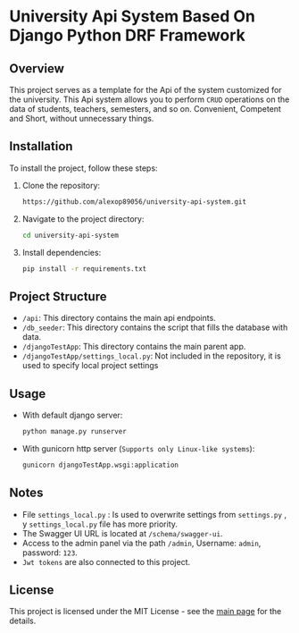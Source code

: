 # University Api System Based On Django Python DRF Framework

## Overview

This project serves as a template for the Api of the system customized for the university. This Api system allows you to perform ``CRUD`` operations on the data of students, teachers, semesters, and so on. Convenient, Competent and Short, without unnecessary things.

## Installation

To install the project, follow these steps:

1. Clone the repository:

   ```bash
   https://github.com/alexop89056/university-api-system.git
2. Navigate to the project directory:
 
    ```bash
    cd university-api-system
3. Install dependencies:
 
    ```bash
    pip install -r requirements.txt

## Project Structure
- ``/api``: This directory contains the main api endpoints.
- ``/db_seeder``: This directory contains the script that fills the database with data.
- ``/djangoTestApp``: This directory contains the main parent app.
- ``/djangoTestApp/settings_local.py``: Not included in the repository, it is used to specify local project settings

## Usage
- With default django server:

   ```bash
   python manage.py runserver
- With gunicorn http server (``Supports only Linux-like systems``):

   ```bash
   gunicorn djangoTestApp.wsgi:application

## Notes
- File ``settings_local.py`` : Is used to overwrite settings from ``settings.py`` , y ``settings_local.py`` file has more priority.
- The Swagger UI URL is located at ``/schema/swagger-ui``.
- Access to the admin panel via the path ``/admin``, Username: ``admin``, password: ``123``.
- ``Jwt tokens`` are also connected to this project.

  
## License
This project is licensed under the MIT License - see the [main page](https://mit-license.org/) for the details.